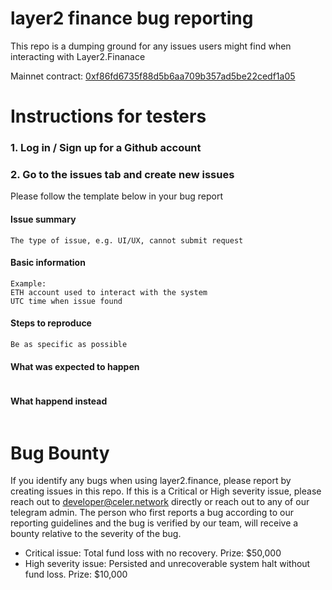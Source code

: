 layer2 finance bug reporting
==========

This repo is a dumping ground for any issues users might find when interacting with Layer2.Finanace

Mainnet contract: [0xf86fd6735f88d5b6aa709b357ad5be22cedf1a05](https://etherscan.io/address/0xf86fd6735f88d5b6aa709b357ad5be22cedf1a05)

# Instructions for testers

### 1. Log in / Sign up for a Github account

### 2. Go to the issues tab and create new issues

Please follow the template below in your bug report

#### Issue summary
```
The type of issue, e.g. UI/UX, cannot submit request
```

#### Basic information
```
Example: 
ETH account used to interact with the system
UTC time when issue found
```

#### Steps to reproduce
```
Be as specific as possible
```

#### What was expected to happen
```
```

#### What happend instead
```
```

# Bug Bounty
If you identify any bugs when using layer2.finance, please report by creating issues in this repo. If this is a Critical or High severity issue, please reach out to developer@celer.network directly or reach out to any of our telegram admin. The person who first reports a bug according to our reporting guidelines and the bug is verified by our team, will receive a bounty relative to the severity of the bug.

- Critical issue: Total fund loss with no recovery. Prize: $50,000 
- High severity issue: Persisted and unrecoverable system halt without fund loss. Prize: $10,000




